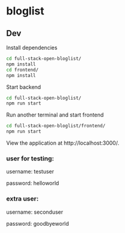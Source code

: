 # bloglist

## Dev

Install dependencies

```bash
cd full-stack-open-bloglist/
npm install
cd frontend/
npm install
```

Start backend

```bash
cd full-stack-open-bloglist/
npm run start
```

Run another terminal and start frontend

```bash
cd full-stack-open-bloglist/frontend/
npm run start
```

View the application at http://localhost:3000/.

### user for testing:

username: testuser

password: helloworld

### extra user:

username: seconduser

password: goodbyeworld
